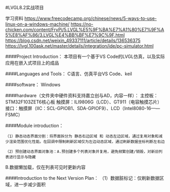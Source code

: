 #LVGL8.2实战项目

学习资料
https://www.freecodecamp.org/chinese/news/5-ways-to-use-linux-on-a-windows-machine/
https://no-chicken.com/content/FryPi/5.LVGL%E5%9F%BA%E7%A1%80%E7%9F%A5%E8%AF%86/3.LVGL%E4%BB%BF%E7%9C%9F.html
https://blog.csdn.net/weixin_49337111/article/details/136536375
https://lvgl.100ask.net/master/details/integration/ide/pc-simulator.html


####Project Introduction：
本项目有一个基于VS Code的LVGL仿真，以及实际应用在嵌入式项目上的成品

####Languages and Tools：
C语言、仿真平台VS Code、keil

####software：
Windows

####hardware（文件夹中硬件资料支持嘉立创与AD，内容一样）：
主控板：STM32F103ZET6核心板
触摸屏：ILI9806G（LCD）、GT911（电容触摸芯片）
接口：触摸屏（IIC：SCL-GPIOB1、SDA-GPIOF9）、LCD（Intel8080-16——FSMC）


####Module introduction：

	（1）静态动态界面分割：将界面拆分为 静态右边区域 和 动态左边区域，通过复用对象和减少渲染范围优化性能。在回调中限制刷新区域仅为左边动态区域，通过刷新数据坐标判断左右边

	（2）预创建动态界面对象池：A.预创建多个列表对象并复用，避免频繁创建/销毁，对新旧列表进行显示与隐藏
B.数据懒加载，仅在列表可见时更新内容

####Introduction to the Next Version Plan：
	（1）数据脏标记：仅刷新数据区域，进一步减少面积